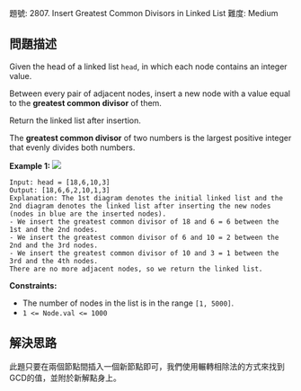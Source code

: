 題號: 2807. Insert Greatest Common Divisors in Linked List
難度: Medium

## 問題描述
Given the head of a linked list `head`, in which each node contains an integer value.

Between every pair of adjacent nodes, insert a new node with a value equal to the **greatest common divisor** of them.

Return the linked list after insertion.

The **greatest common divisor** of two numbers is the largest positive integer that evenly divides both numbers.

**Example 1:**
![](https://hackmd.io/_uploads/SJxk5xv2n.png)
```
Input: head = [18,6,10,3]
Output: [18,6,6,2,10,1,3]
Explanation: The 1st diagram denotes the initial linked list and the 2nd diagram denotes the linked list after inserting the new nodes (nodes in blue are the inserted nodes).
- We insert the greatest common divisor of 18 and 6 = 6 between the 1st and the 2nd nodes.
- We insert the greatest common divisor of 6 and 10 = 2 between the 2nd and the 3rd nodes.
- We insert the greatest common divisor of 10 and 3 = 1 between the 3rd and the 4th nodes.
There are no more adjacent nodes, so we return the linked list.
```
**Constraints:**

- The number of nodes in the list is in the range `[1, 5000]`.
- `1 <= Node.val <= 1000`

## 解決思路
此題只要在兩個節點間插入一個新節點即可，我們使用輾轉相除法的方式來找到GCD的值，並附於新解點身上。